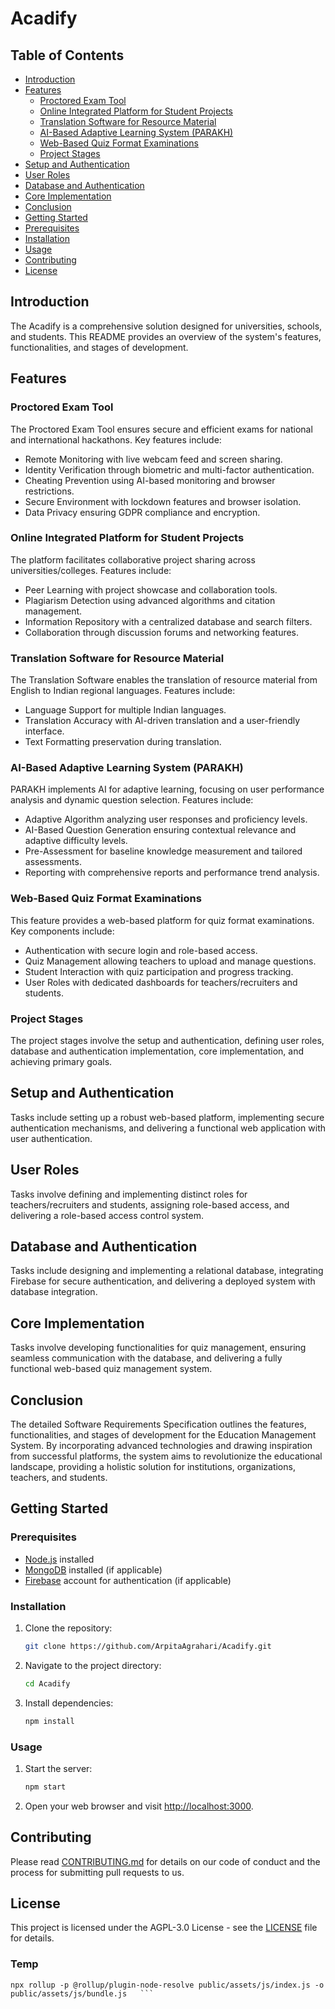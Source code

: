 # Acadify

## Table of Contents

- [Introduction](#introduction)
- [Features](#features)
  - [Proctored Exam Tool](#proctored-exam-tool)
  - [Online Integrated Platform for Student Projects](#online-integrated-platform-for-student-projects)
  - [Translation Software for Resource Material](#translation-software-for-resource-material)
  - [AI-Based Adaptive Learning System (PARAKH)](#ai-based-adaptive-learning-system-parakh)
  - [Web-Based Quiz Format Examinations](#web-based-quiz-format-examinations)
  - [Project Stages](#project-stages)
- [Setup and Authentication](#setup-and-authentication)
- [User Roles](#user-roles)
- [Database and Authentication](#database-and-authentication)
- [Core Implementation](#core-implementation)
- [Conclusion](#conclusion)
- [Getting Started](#getting-started)
- [Prerequisites](#prerequisites)
- [Installation](#installation)
- [Usage](#usage)
- [Contributing](#contributing)
- [License](#license)

## Introduction

The Acadify is a comprehensive solution designed for universities, schools, and students. This README provides an overview of the system's features, functionalities, and stages of development.

## Features

### Proctored Exam Tool

The Proctored Exam Tool ensures secure and efficient exams for national and international hackathons. Key features include:

- Remote Monitoring with live webcam feed and screen sharing.
- Identity Verification through biometric and multi-factor authentication.
- Cheating Prevention using AI-based monitoring and browser restrictions.
- Secure Environment with lockdown features and browser isolation.
- Data Privacy ensuring GDPR compliance and encryption.

### Online Integrated Platform for Student Projects

The platform facilitates collaborative project sharing across universities/colleges. Features include:

- Peer Learning with project showcase and collaboration tools.
- Plagiarism Detection using advanced algorithms and citation management.
- Information Repository with a centralized database and search filters.
- Collaboration through discussion forums and networking features.

### Translation Software for Resource Material

The Translation Software enables the translation of resource material from English to Indian regional languages. Features include:

- Language Support for multiple Indian languages.
- Translation Accuracy with AI-driven translation and a user-friendly interface.
- Text Formatting preservation during translation.

### AI-Based Adaptive Learning System (PARAKH)

PARAKH implements AI for adaptive learning, focusing on user performance analysis and dynamic question selection. Features include:

- Adaptive Algorithm analyzing user responses and proficiency levels.
- AI-Based Question Generation ensuring contextual relevance and adaptive difficulty levels.
- Pre-Assessment for baseline knowledge measurement and tailored assessments.
- Reporting with comprehensive reports and performance trend analysis.

### Web-Based Quiz Format Examinations

This feature provides a web-based platform for quiz format examinations. Key components include:

- Authentication with secure login and role-based access.
- Quiz Management allowing teachers to upload and manage questions.
- Student Interaction with quiz participation and progress tracking.
- User Roles with dedicated dashboards for teachers/recruiters and students.

### Project Stages

The project stages involve the setup and authentication, defining user roles, database and authentication implementation, core implementation, and achieving primary goals.

## Setup and Authentication

Tasks include setting up a robust web-based platform, implementing secure authentication mechanisms, and delivering a functional web application with user authentication.

## User Roles

Tasks involve defining and implementing distinct roles for teachers/recruiters and students, assigning role-based access, and delivering a role-based access control system.

## Database and Authentication

Tasks include designing and implementing a relational database, integrating Firebase for secure authentication, and delivering a deployed system with database integration.

## Core Implementation

Tasks involve developing functionalities for quiz management, ensuring seamless communication with the database, and delivering a fully functional web-based quiz management system.

## Conclusion

The detailed Software Requirements Specification outlines the features, functionalities, and stages of development for the Education Management System. By incorporating advanced technologies and drawing inspiration from successful platforms, the system aims to revolutionize the educational landscape, providing a holistic solution for institutions, organizations, teachers, and students.

## Getting Started

### Prerequisites

- [Node.js](https://nodejs.org/) installed
- [MongoDB](https://www.mongodb.com/try/download/community) installed (if applicable)
- [Firebase](https://firebase.google.com/) account for authentication (if applicable)

### Installation

1. Clone the repository:

   ```bash
   git clone https://github.com/ArpitaAgrahari/Acadify.git
   ```

2. Navigate to the project directory:

   ```bash
   cd Acadify
   ```

3. Install dependencies:

   ```bash
   npm install
   ```

### Usage

1. Start the server:

   ```bash
   npm start
   ```

2. Open your web browser and visit [http://localhost:3000](http://localhost:3000).

## Contributing

Please read [CONTRIBUTING.md](CONTRIBUTING.md) for details on our code of conduct and the process for submitting pull requests to us.

## License

This project is licensed under the AGPL-3.0 License - see the [LICENSE](LICENSE) file for details.

### Temp

```
npx rollup -p @rollup/plugin-node-resolve public/assets/js/index.js -o public/assets/js/bundle.js   ```